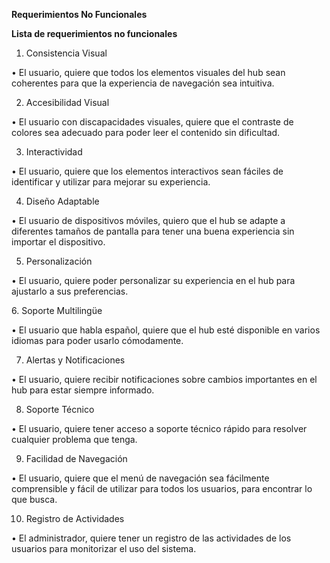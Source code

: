 **Requerimientos No Funcionales**

**Lista de requerimientos no funcionales**

1.	Consistencia Visual
   
•	El usuario, quiere que todos los elementos visuales del hub sean coherentes para que la experiencia de navegación sea intuitiva.

2. Accesibilidad Visual
   
•	El usuario con discapacidades visuales, quiere que el contraste de colores sea adecuado para poder leer el contenido sin dificultad.

3. Interactividad

•	El usuario, quiere que los elementos interactivos sean fáciles de identificar y utilizar para mejorar su experiencia.

4. Diseño Adaptable
   
•	El usuario de dispositivos móviles, quiero que el hub se adapte a diferentes tamaños de pantalla para tener una buena experiencia sin importar el dispositivo.

5. Personalización
   
•	El usuario, quiere poder personalizar su experiencia en el hub para ajustarlo a sus preferencias. 

 ⁠6. Soporte Multilingüe
 
•	El usuario que habla español, quiere que el hub esté disponible en varios idiomas para poder usarlo cómodamente.

 7.  Alertas y Notificaciones
    
•	El usuario, quiere recibir notificaciones sobre cambios importantes en el hub para estar siempre informado.

 8.  Soporte Técnico

•	El usuario, quiere tener acceso a soporte técnico rápido para resolver cualquier problema que tenga.

9. Facilidad de Navegación

•	El usuario, quiere que el menú de navegación sea fácilmente comprensible  y fácil de utilizar para todos los usuarios, para encontrar lo que busca.

10. Registro de Actividades
    
•	El administrador, quiere tener un registro de las actividades de los usuarios para monitorizar el uso del sistema.



    






